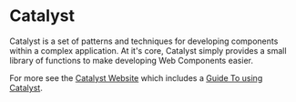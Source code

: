 # Catalyst

Catalyst is a set of patterns and techniques for developing components within a complex application. At it's core, Catalyst simply provides a small library of functions to make developing Web Components easier.

For more see the [Catalyst Website](https://github.github.io/catalyst/) which includes a [Guide To using Catalyst](https://github.github.io/catalyst/guide).
